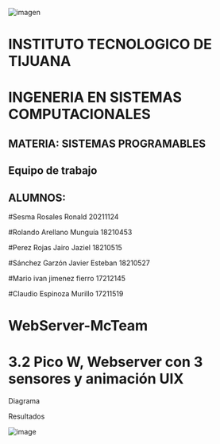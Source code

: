 
![imagen](https://user-images.githubusercontent.com/80436392/194956510-f5b0849a-82ba-4c11-bff8-14ae87c69cda.png)

  # INSTITUTO TECNOLOGICO DE TIJUANA 
  # INGENERIA EN SISTEMAS COMPUTACIONALES
  
  ## MATERIA: SISTEMAS PROGRAMABLES
  ## Equipo de trabajo
  ## ALUMNOS:

#Sesma Rosales Ronald 20211124

#Rolando Arellano Munguía 18210453

#Perez Rojas Jairo Jaziel 18210515

#Sánchez Garzón Javier Esteban 18210527

#Mario ivan jimenez fierro 17212145

#Claudio Espinoza Murillo 17211519


# WebServer-McTeam
# 3.2 Pico W, Webserver con 3 sensores y animación UIX

Diagrama





Resultados

![image](Practica%20final.gif)
